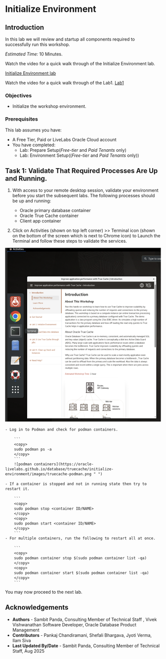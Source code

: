 # Initialize Environment

## Introduction

In this lab we will review and startup all components required to successfully run this workshop.

*Estimated Time:* 10 Minutes.

Watch the video for a quick walk through of the Initialize Environment lab.

[Initialize Environment lab](youtube:e3EXx3BMhec)

Watch the video for a quick walk through of the Lab1.
[Lab1](videohub:1_2ee2tbuw) 

### Objectives
- Initialize the workshop environment.

### Prerequisites
This lab assumes you have:
- A Free Tier, Paid or LiveLabs Oracle Cloud account
- You have completed:
    - Lab: Prepare Setup(*Free-tier* and *Paid Tenants* only)
    - Lab: Environment Setup((*Free-tier* and *Paid Tenants* only))

## Task 1: Validate That Required Processes Are Up and Running.
1. With access to your remote desktop session, validate your environment before you start the subsequent labs. The following processes should be up and running:

    - Oracle primary database container
    - Oracle True Cache  container
    - Client app container

2.  Click on Activities (shown on top left corner) >> Terminal icon (shown on the bottom of the screen which is next to Chrome icon) to Launch the Terminal and follow these steps to validate the services.

![activities_terminal_icon](images/activities_terminal_icon.png " ")

    - Log in to Podman and check for podman containers.

        ```
        <copy>
        sudo podman ps -a
        </copy>
        ```
        ![podman containers](https://oracle-livelabs.github.io/database/truecache/initialize-environment/images/truecache-podman.png " ")

    - If a container is stopped and not in running state then try to restart it.

        ```
        <copy>
        sudo podman stop <container ID/NAME>
        </copy>
        <copy>
        sudo podman start <container ID/NAME>
        </copy>
        ```
    - For multiple containers, run the following to restart all at once.

        ```
        <copy>
        sudo podman container stop $(sudo podman container list -qa)
        </copy>
        <copy>
        sudo podman container start $(sudo podman container list -qa)
        </copy>
        ```

You may now proceed to the next lab.

## Acknowledgements
* **Authors** - Sambit Panda, Consulting Member of Technical Staff , Vivek Vishwanathan Software Developer, Oracle Database Product Management
* **Contributors** - Pankaj Chandiramani, Shefali Bhargava, Jyoti Verma, Ilam Siva
* **Last Updated By/Date** - Sambit Panda, Consulting Member of Technical Staff, Aug 2025

